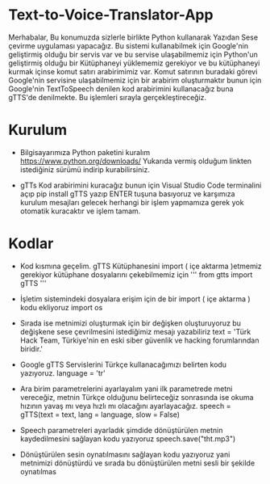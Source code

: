 # Text-to-Voice-Translator-App

Merhabalar, Bu konumuzda sizlerle birlikte Python kullanarak Yazıdan Sese çevirme uygulaması yapacağız. Bu sistemi kullanabilmek için Google'nin geliştirmiş olduğu bir servis var ve bu servise ulaşabilmemiz için Python'un geliştirmiş olduğu bir Kütüphaneyi yüklememiz gerekiyor ve bu kütüphaneyi kurmak içinse komut satırı arabirimimiz var. Komut satırının buradaki görevi Google'nin servisine ulaşabilmemiz için bir arabirim oluşturmaktır bunun için Google'nin TextToSpeech denilen kod arabirimini kullanacağız buna gTTS'de denilmekte. Bu işlemleri sırayla gerçekleştireceğiz.

# Kurulum

- Bilgisayarımıza Python paketini kuralım
https://www.python.org/downloads/
Yukarıda vermiş olduğum linkten istediğiniz sürümü indirip kurabilirsiniz.

- gTTs Kod arabirimini kuracağız bunun için Visual Studio Code terminalini açıp
pip install gTTS 
yazıp ENTER tuşuna basıyoruz ve karşımıza kurulum mesajları gelecek herhangi bir işlem yapmamıza gerek yok otomatik kuracaktır ve işlem tamam.

# Kodlar

- Kod kısmına geçelim. gTTS Kütüphanesini import ( içe aktarma )etmemiz gerekiyor kütüphane dosyalarını çekebilmemiz için
'''
from gtts import gTTS
'''

- İşletim sistemindeki dosyalara erişim için de bir import ( içe aktarma ) kodu ekliyoruz
import os

- Sırada ise metnimizi oluşturmak için bir değişken oluşturuyoruz bu değişkene sese çevrilmesini istediğimiz mesajı yazabiliriz
text = 'Türk Hack Team, Türkiye'nin en eski siber güvenlik ve hacking forumlarından biridir.' 

- Google gTTS Servislerini Türkçe kullanacağımızı belirten kodu yazıyoruz.
language = 'tr'

- Ara birim parametrelerini ayarlayalım yani ilk parametrede metni vereceğiz, metnin Türkçe olduğunu belirteceğiz sonrasında ise okuma hızının yavaş mı veya hızlı mı olacağını ayarlayacağız.
speech = gTTS(text = text, lang = language, slow = False)

- Speech parametreleri ayarladık şimdide dönüştürülen metnin kaydedilmesini sağlayan kodu yazıyoruz
speech.save("tht.mp3")

- Dönüştürülen sesin oynatılmasını sağlayan kodu yazıyoruz yani metnimizi dönüştürdü ve sırada bu dönüştürülen metni sesli bir şekilde oynatılmas


